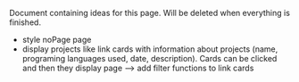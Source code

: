 Document containing ideas for this page. Will be deleted when everything is finished.

-   style noPage page
-   display projects like link cards with information about projects (name, programing languages used, date, description). Cards can be clicked and then they display page --> add filter functions to link cards
